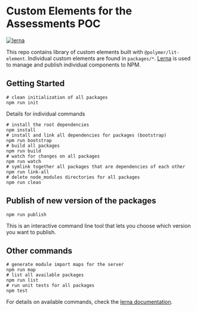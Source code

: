 # Custom Elements for the Assessments POC

[![lerna](https://img.shields.io/badge/maintained%20with-lerna-cc00ff.svg)](https://lernajs.io/)

This repo contains library of custom elements built with `@polymer/lit-element`.
Individual custom elements are found in `packages/*`.
[Lerna](https://lernajs.io/) is used to manage and publish individual components to NPM.

## Getting Started

```shell
# clean initialization of all packages
npm run init
```

Details for individual commands

```shell
# install the root dependencies
npm install
# install and link all dependencies for packages (bootstrap)
npm run bootstrap
# build all packages
npm run build
# watch for changes on all packages
npm run watch
# symlink together all packages that are dependencies of each other
npm run link-all
# delete node_modules directories for all packages
npm run clean
```

## Publish of new version of the packages

```shell
npm run publish
```

This is an interactive command line tool that lets you choose which version you want to publish.

## Other commands


```shell
# generate module import maps for the server
npm run map
# list all available packages
npm run list
# run unit tests for all packages
npm test
```

For details on available commands, check the [lerna documentation](https://github.com/lerna/lerna).
